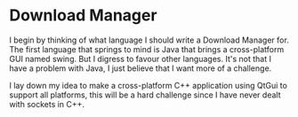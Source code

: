 # Download Manager
I begin by thinking of what language I should write a Download Manager for. The first language that springs to mind is Java that brings a cross-platform GUI named swing. But I digress to favour other languages. It's not that I have a problem with Java, I just believe that I want more of a challenge.

I lay down my idea to make a cross-platform C++ application using QtGui to support all platforms, this will be a hard challenge since I have never dealt with sockets in C++.